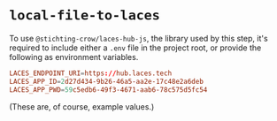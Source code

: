 # `local-file-to-laces`

To use `@stichting-crow/laces-hub-js`, the library used by this step, it's required to include either a `.env` file in the project root, or provide the following as environment variables.

```conf
LACES_ENDPOINT_URI=https://hub.laces.tech
LACES_APP_ID=2d27d434-9b26-46a5-aa2e-17c48e2a6deb
LACES_APP_PWD=59c5edb6-49f3-4671-aab6-78c575d5fc54
```

(These are, of course, example values.)
